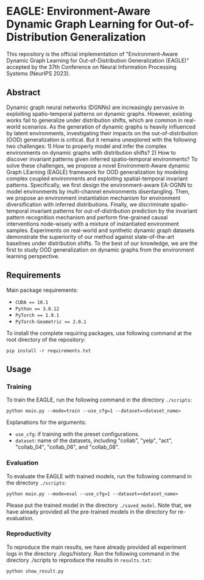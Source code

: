 # EAGLE: Environment-Aware Dynamic Graph Learning for Out-of-Distribution Generalization

This repository is the official implementation of "Environment-Aware Dynamic Graph Learning for Out-of-Distribution Generalization (EAGLE)" accepted by the 37th Conference on Neural Information Processing Systems (NeurIPS 2023).

## Abstract

Dynamic graph neural networks (DGNNs) are increasingly pervasive in exploiting spatio-temporal patterns on dynamic graphs. However, existing works fail to generalize under distribution shifts, which are common in real-world scenarios. As the generation of dynamic graphs is heavily influenced by latent environments, investigating their impacts on the out-of-distribution (OOD) generalization is critical. But it remains unexplored with the following two challenges: 1) How to properly model and infer the complex environments on dynamic graphs with distribution shifts? 2) How to discover invariant patterns given inferred spatio-temporal environments? To solve these challenges, we propose a novel Environment-Aware dynamic Graph LEarning (EAGLE) framework for OOD generalization by modeling complex coupled environments and exploiting spatial-temporal invariant patterns. Specifically, we first design the environment-aware EA-DGNN to model environments by multi-channel environments disentangling. Then, we propose an environment instantiation mechanism for environment diversification with inferred distributions. Finally, we discriminate spatio-temporal invariant patterns for out-of-distribution prediction by the invariant pattern recognition mechanism and perform fine-grained causal interventions node-wisely with a mixture of instantiated environment samples. Experiments on real-world and synthetic dynamic graph datasets demonstrate the superiority of our method against state-of-the-art baselines under distribution shifts. To the best of our knowledge, we are the first to study OOD generalization on dynamic graphs from the environment learning perspective.

## Requirements

Main package requirements:

- `CUDA == 10.1`
- `Python == 3.8.12`
- `PyTorch == 1.9.1`
- `PyTorch-Geometric == 2.0.1`

To install the complete requiring packages, use following command at the root directory of the repository:

```setup
pip install -r requirements.txt
```



## Usage

### Training

To train the EAGLE, run the following command in the directory `./scripts`:

```train
python main.py --mode=train --use_cfg=1 --dataset=<dataset_name>
```
Explanations for the arguments:

- `use_cfg`: if training with the preset configurations.
- `dataset`: name of the datasets, including "collab", "yelp", "act", "collab_04", "collab_06", and "collab_08".


### Evaluation

To evaluate the EAGLE with trained models, run the following command in the directory `./scripts`:

```eval
python main.py --mode=eval --use_cfg=1 --dataset=<dataset_name>
```

Please put the trained model in the directory `./saved_model`. Note that, we have already provided all the pre-trained models in the directory for re-evaluation.

### Reproductivity

To reproduce the main results, we have already provided all experiment logs in the directory ./logs/history. Run the following command in the directory ./scripts to reproduce the results in `results.txt`:

```
python show_result.py
```
